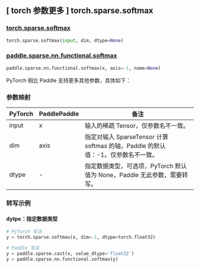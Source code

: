 ## [ torch 参数更多 ] torch.sparse.softmax

### [torch.sparse.softmax](https://pytorch.org/docs/stable/generated/torch.sparse.softmax.html#torch.sparse.softmax)

```python
torch.sparse.softmax(input, dim, dtype=None)
```

### [paddle.sparse.nn.functional.softmax](https://www.paddlepaddle.org.cn/documentation/docs/zh/develop/api/paddle/sparse/nn/functional/softmax_cn.html)

```python
paddle.sparse.nn.functional.softmax(x, axis=-1, name=None)
```

PyTorch 相比 Paddle 支持更多其他参数，具体如下：

### 参数映射

| PyTorch  | PaddlePaddle |  备注       |
| -------- |  ----------- | ---------------------------------------------------- |
| input    | x            |  输入的稀疏 Tensor，仅参数名不一致。|
| dim      |      axis    |   指定对输入 SparseTensor 计算 softmax 的轴，Paddle 的默认值：-1。仅参数名不一致。|
| dtype    | -            | 指定数据类型，可选项，PyTorch 默认值为 None，Paddle 无此参数，需要转写。|
### 转写示例
#### dytpe：指定数据类型
```Python
# PyTorch 写法
y = torch.sparse.softmax(x, dim=-1, dtype=torch.float32)

# Paddle 写法
y = paddle.sparse.cast(x, value_dtype='float32')
y = paddle.sparse.nn.functional.softmax(y)
```

